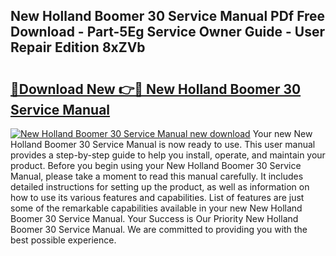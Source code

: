 ## New Holland Boomer 30 Service Manual PDf Free Download - Part-5Eg Service Owner Guide - User Repair Edition 8xZVb

# <h2><a href="http://bc9456.oget.top/?id=New+Holland+Boomer+30+Service+Manual">🔗Download New 👉🔴 New Holland Boomer 30 Service Manual</a></h2>

[![New Holland Boomer 30 Service Manual new download](https://i.imgur.com/5g1atiW.png)](http://bc9456.oget.top/?id=New+Holland+Boomer+30+Service+Manual)
Your new New Holland Boomer 30 Service Manual is now ready to use. This user manual provides a step-by-step guide to help you install, operate, and maintain your product. Before you begin using your New Holland Boomer 30 Service Manual, please take a moment to read this manual carefully. It includes detailed instructions for setting up the product, as well as information on how to use its various features and capabilities. List of features are just some of the remarkable capabilities available in your new New Holland Boomer 30 Service Manual. Your Success is Our Priority New Holland Boomer 30 Service Manual. We are committed to providing you with the best possible experience.

